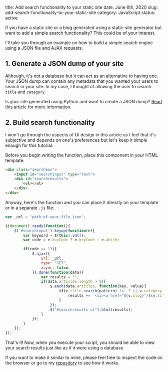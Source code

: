 title: Add search functionality to your static site
date: June 6th, 2020
slug: add-search-functionality-to-your-static-site
category: JavaScript
status: active

If you have a static site or a blog generated using a static-site generator but want to add a simple search functionality? This could be of your interest.

I'll take you through an example on how to build a simple search engine using a JSON file and AJAX requests.

## 1. Generate a JSON dump of your site
Although, it's not a database but it can act as an alternative to having one. Your JSON dump can contain any metadata that you wanted your users to search in your site. In my case, I thought of allowing the user to search `title` and `category`. 

Is your site generated using Python and want to create a JSON dump? [Read this article](til/posts/read-and-write-json-to-a-file-in-python) for more information.

## 2. Build search functionality
I won't go through the aspects of UI design in this article as I feel that it's subjective and depends on one's preferences but let's keep it simple enough for this tutorial.

Before you begin writing the function, place this component in your HTML template:
```html
<div class="searchbox">
    <input id="searchinput" type="text">
    <div id="searchresults">
        <ul></ul>
    </div>
</div>
```

Anyway, here's the function and you can place it directly on your template or in a separate `.js` file:
```js
var _url = "path-of-your-file.json";

$(document).ready(function(){
    $('#searchinput').keyup(function(e){
        var keyword = $(this).val();
        var code = e.keyCode ? e.keyCode : e.which;

        if(code == 13){
            $.ajax({
                url: _url,
                type: "GET",
                async: false,
            }).done(function(data){
                var results = "";
                if(data.articles.length > 0){
                    $.each(data.articles, function(key, value){
                        if(v.title.search(pattern) != -1 || v.category.search(pattern) != -1){
                            results += `<li><a href="${v.slug}">${v.title}</a></li>`;
                        }
                    });
                    $("#searchresults ul").html(results);
                }
            });
        }
    });
});
```
That's it! Now, when you execute your script, you should be able to view your search results just like as if it were using a database.

If you want to make it similar to mine, please feel free to inspect the code on the browser or go to my [repository](https://github.com/megacolorboy/personal-blog/blob/master/static/js/search.js) to see how it works.